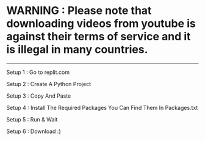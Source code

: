# WARNING : Please note that downloading videos from youtube is against their terms of service and it is illegal in many countries.
-----------------------------------------------------------------------------------------------------------------------------------
Setup 1 : Go to replit.com

Setup 2 : Create A Python Project

Setup 3 : Copy And Paste

Setup 4 : Install The Required Packages You Can Find Them In Packages.txt

Setup 5 : Run & Wait

Setup 6 : Download :)
